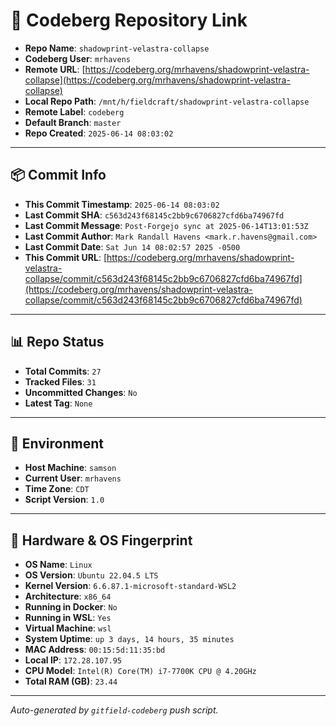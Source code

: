 # 🔗 Codeberg Repository Link

- **Repo Name**: `shadowprint-velastra-collapse`
- **Codeberg User**: `mrhavens`
- **Remote URL**: [https://codeberg.org/mrhavens/shadowprint-velastra-collapse](https://codeberg.org/mrhavens/shadowprint-velastra-collapse)
- **Local Repo Path**: `/mnt/h/fieldcraft/shadowprint-velastra-collapse`
- **Remote Label**: `codeberg`
- **Default Branch**: `master`
- **Repo Created**: `2025-06-14 08:03:02`

---

## 📦 Commit Info

- **This Commit Timestamp**: `2025-06-14 08:03:02`
- **Last Commit SHA**: `c563d243f68145c2bb9c6706827cfd6ba74967fd`
- **Last Commit Message**: `Post-Forgejo sync at 2025-06-14T13:01:53Z`
- **Last Commit Author**: `Mark Randall Havens <mark.r.havens@gmail.com>`
- **Last Commit Date**: `Sat Jun 14 08:02:57 2025 -0500`
- **This Commit URL**: [https://codeberg.org/mrhavens/shadowprint-velastra-collapse/commit/c563d243f68145c2bb9c6706827cfd6ba74967fd](https://codeberg.org/mrhavens/shadowprint-velastra-collapse/commit/c563d243f68145c2bb9c6706827cfd6ba74967fd)

---

## 📊 Repo Status

- **Total Commits**: `27`
- **Tracked Files**: `31`
- **Uncommitted Changes**: `No`
- **Latest Tag**: `None`

---

## 🧭 Environment

- **Host Machine**: `samson`
- **Current User**: `mrhavens`
- **Time Zone**: `CDT`
- **Script Version**: `1.0`

---

## 🧬 Hardware & OS Fingerprint

- **OS Name**: `Linux`
- **OS Version**: `Ubuntu 22.04.5 LTS`
- **Kernel Version**: `6.6.87.1-microsoft-standard-WSL2`
- **Architecture**: `x86_64`
- **Running in Docker**: `No`
- **Running in WSL**: `Yes`
- **Virtual Machine**: `wsl`
- **System Uptime**: `up 3 days, 14 hours, 35 minutes`
- **MAC Address**: `00:15:5d:11:35:bd`
- **Local IP**: `172.28.107.95`
- **CPU Model**: `Intel(R) Core(TM) i7-7700K CPU @ 4.20GHz`
- **Total RAM (GB)**: `23.44`

---

_Auto-generated by `gitfield-codeberg` push script._
